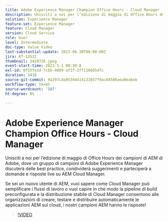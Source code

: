 ```yaml
---
title: Adobe Experience Manager Champion Office Hours - Cloud Manager
description: Unisciti a noi per l’edizione di maggio di Office Hours dei campioni di AEM di Adobe, dove i campioni di Adobe Experience Manager discuteranno delle best practice, condivideranno i suggerimenti e parteciperanno a domande e risposte live su AEM Cloud Manager.Se sei un nuovo utente di AEM, vuoi sapere come Cloud Manager può semplificare i flussi di lavoro o vuoi capire in che modo la pipeline di build preconfigurata e la distribuzione stabile di Cloud Manager consentono alle organizzazioni di creare, testare e distribuire automaticamente applicazioni AEM sul cloud, i nostri campioni di AEM avranno le risposte!
solution: Experience Manager
feature-set: Experience Manager
feature: Cloud Manager
version: Cloud Service
role: User
level: Intermediate
doc-type: Value Video
last-substantial-update: 2023-06-30T00:00:00Z
jira: KT-13522
thumbnail: 3420726.jpeg
event-start-time: 2023-5-1 08:30-8
exl-id: 0f55fe3d-7cbb-4089-af3f-2ff116605dfc
duration: 3418
source-git-commit: 9a297cda953d4414131657f9ac84580aea0eabeb
workflow-type: tm+mt
source-wordcount: '187'
ht-degree: 0%

---
```


# Adobe Experience Manager Champion Office Hours - Cloud Manager

Unisciti a noi per l’edizione di maggio di Office Hours dei campioni di AEM di Adobe, dove un gruppo di campioni di Adobe Experience Manager discuterà delle best practice, condividerà suggerimenti e parteciperà a domande e risposte live su AEM Cloud Manager.

Se sei un nuovo utente di AEM, vuoi sapere come Cloud Manager può semplificare i flussi di lavoro o vuoi capire in che modo la pipeline di build preconfigurata e la distribuzione stabile di Cloud Manager consentono alle organizzazioni di creare, testare e distribuire automaticamente le applicazioni AEM sul cloud, i nostri campioni AEM hanno le risposte!

>[!VIDEO](https://video.tv.adobe.com/v/3420726/?learn=on)
